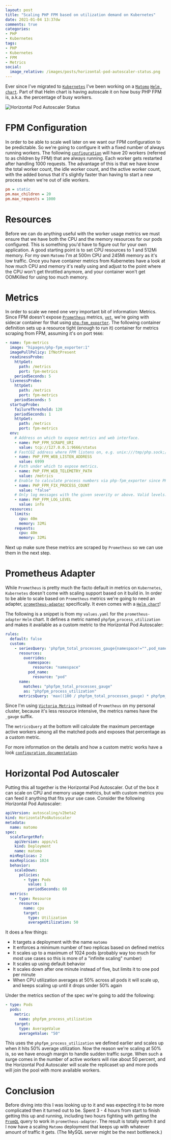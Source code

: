 ```yaml
---
layout: post
title: "Scaling PHP FPM based on utilization demand on Kubernetes"
date: 2021-01-04 13:37dw
comments: true
categories:
- PHP
- Kubernetes
tags:
- PHP
- Kubernetes
- FPM
- Metrics
social:
  image_relative: /images/posts/horizontal-pod-autoscaler-status.png
---
```


Ever since I've migrated to [`Kubernetes`](https://kubernetes.io/) I've been working on a 
[`Matomo`](https://matomo.org/) [`Helm chart`](https://helm.sh/). Part of that Helm chart is having autoscale it on how 
busy PHP FPM is, a.k.a. the percentage of busy workers.

![Horizontal Pod Autoscaler Status](/images/posts/horizontal-pod-autoscaler-status.png)

<!-- More -->

# FPM Configuration

In order to be able to scale well later on we want our FPM configuration to be predictable. So we're going to configure 
it with a fixed number of always running workers. The following [`configuration`](https://www.php.net/manual/en/install.fpm.configuration.php) 
will have 20 workers (referred to as children by FPM) that are always running. Each worker gets restarted after 
handling 1000 requests. The advantage of this is that we have know the total worker count, the idle worker count, and 
the active worker count, with the added bonus that it's slightly faster than having to start a new process when we're 
out of idle workers.

```ini
pm = static
pm.max_children = 20
pm.max_requests = 1000
```

# Resources

Before we can do anything useful with the worker usage metrics we must ensure that we have both the CPU and the memory 
resources for our pods configured. This is something you'd have to figure out for your own application. A good starting 
point is to set CPU resources to 1 and 512Mi memory. For my own `Matomo` I'm at 500m CPU and 245Mi memory as it's low 
traffic. Once you have container metrics from Kubernetes have a look at how much CPU and memory it's really using and 
adjust to the point where the CPU won't get throttled anymore, and your container won't get OOMKilled for using too 
much memory.

# Metrics

In order to scale we need one very important bit of information: Metrics. Since FPM doesn't expose [`Prometheus`](https://prometheus.io/) 
metrics, [`yet`](https://github.com/php/php-src/pull/5723), we're going with sidecar container for that using 
[`php-fpm_exporter`](https://github.com/hipages/php-fpm_exporter). The following container definition sets up a 
resource tight (enough to run it) container for metrics scraping from FPM, assuming it's on port `9666`:

```yaml
- name: fpm-metrics
  image: "hipages/php-fpm_exporter:1"
  imagePullPolicy: IfNotPresent
  readinessProbe:
    httpGet:
      path: /metrics
      port: fpm-metrics
    periodSeconds: 5
  livenessProbe:
    httpGet:
      path: /metrics
      port: fpm-metrics
    periodSeconds: 5
  startupProbe:
    failureThreshold: 120
    periodSeconds: 1
    httpGet:
      path: /metrics
      port: fpm-metrics
  env:
    # Address on which to expose metrics and web interface.
    - name: PHP_FPM_SCRAPE_URI
      value: tcp://127.0.0.1:9666/status
    # FastCGI address where FPM listens on, e.g. unix:///tmp/php.sock;/status or tcp://127.0.0.1:9000/status
    - name: PHP_FPM_WEB_LISTEN_ADDRESS
      value: 6999
    # Path under which to expose metrics.
    - name: PHP_FPM_WEB_TELEMETRY_PATH
      value: /metrics
    # Enable to calculate process numbers via php-fpm_exporter since PHP-FPM sporadically reports wrong active/idle/total process numbers.
    - name: PHP_FPM_FIX_PROCESS_COUNT
      value: "false"
    # Only log messages with the given severity or above. Valid levels: [debug, info, warn, error, fatal] (default "error")
    - name: PHP_FPM_LOG_LEVEL
      value: info
  resources:
    limits:
      cpu: 40m
      memory: 32Mi
    requests:
      cpu: 40m
      memory: 32Mi
```

Next up make sure these metrics are scraped by `Prometheus` so we can use them in the next step.

# Prometheus Adapter

While `Prometheus` is pretty much the facto default in metrics on `Kubernetes`, `Kubernetes` doesn't come with scaling 
support based on it build in. In order to be able to scale based on `Prometheus` metrics we're going to need an 
adapter, [`prometheus-adapter`](https://github.com/DirectXMan12/k8s-prometheus-adapter) specifically. It even comes 
with a [`Helm chart`](https://github.com/DirectXMan12/k8s-prometheus-adapter#installation)!

The following is a snippet is from my `values.yaml` for the `prometheus-adapter` `Helm` chart. It defines a metric 
named `phpfpm_process_utilization` and makes it available as a custom metric to the Horizontal Pod Autoscaler:

```yaml
rules:
  default: false
  custom:
    - seriesQuery: 'phpfpm_total_processes_gauge{namespace!="",pod_name!=""}'
      resources:
        overrides:
          namespace:
            resource: "namespace"
          pod_name:
            resource: "pod"
      name:
        matches: "phpfpm_total_processes_gauge"
        as: "phpfpm_process_utilization"
      metricsQuery: 'max((100 / phpfpm_total_processes_gauge) * phpfpm_active_processes_gauge) by (<<.GroupBy>>)'
```

Since I'm using [`Victoria Metrics`](https://victoriametrics.com/) instead of `Prometheus` on my personal cluster, 
because it's less resource intensive, the metrics names have the `_gauge` suffix.

The `metricsQuery` at the bottom will calculate the maximum percentage active workers among all the matched pods and 
exposes that percentage as a custom metric.

For more information on the details and how a custom metric works have a look [`configuration documentation`](https://github.com/DirectXMan12/k8s-prometheus-adapter/blob/master/docs/config.md).

# Horizontal Pod Autoscaler

Putting this all together is the Horizontal Pod Autoscaler. Out of the box it can scale on CPU and memory usage 
metrics, but with custom metrics you can feed it anything that fits your use case. Consider the following Horizontal 
Pod Autoscaler:

```yaml
apiVersion: autoscaling/v2beta2
kind: HorizontalPodAutoscaler
metadata:
  name: matomo
spec:
  scaleTargetRef:
    apiVersion: apps/v1
    kind: Deployment
    name: matomo
  minReplicas: 2
  maxReplicas: 1024
  behavior:
    scaleDown:
      policies:
        - type: Pods
          value: 1
          periodSeconds: 60
  metrics:
    - type: Resource
      resource:
        name: cpu
        target:
          type: Utilization
          averageUtilization: 50
```

It does a few things:
* It targets a deployment with the name `matomo`
* It enforces a minimum number of two replicas based on defined metrics
* It scales up to a maximum of 1024 pods (probably way too much for most use cases so this is more of a "infinite scaling" number)
* It scales up using default behavior
* It scales down after one minute instead of five, but limits it to one pod per minute
* When CPU utilization averages at 50% across all pods it will scale up, and keeps scaling up until it drops under 50% again

Under the metrics section of the spec we're going to add the following:

```yaml
- type: Pods
  pods:
    metric:
      name: phpfpm_process_utilization
    target:
      type: AverageValue
      averageValue: "50"
```

This uses the `phpfpm_process_utilization` we defined earlier and scales up when it hits 50% average utilization. Now 
the reason we're scaling at 50% is, so we have enough margin to handle sudden traffic surge. When such a surge comes in 
the number of active workers will rise about 50 percent, and the Horizontal Pod Autoscaler will scale the replicaset 
up and more pods will join the pool with more available workers.

# Conclusion

Before diving into this I was looking up to it and was expecting it to be more complicated then it turned out to be. 
Spent 3 - 4 hours from start to finish getting this up and running, including two hours fighting with getting the 
[`PromQL`](https://prometheus.io/docs/prometheus/latest/querying/basics/) query to work in `prometheus-adapter`. The 
result is totally worth it and I now have a scaling `Matomo` deployment that keeps up with whatever amount of traffic 
it gets. (The MySQL server might be the next bottleneck.)
